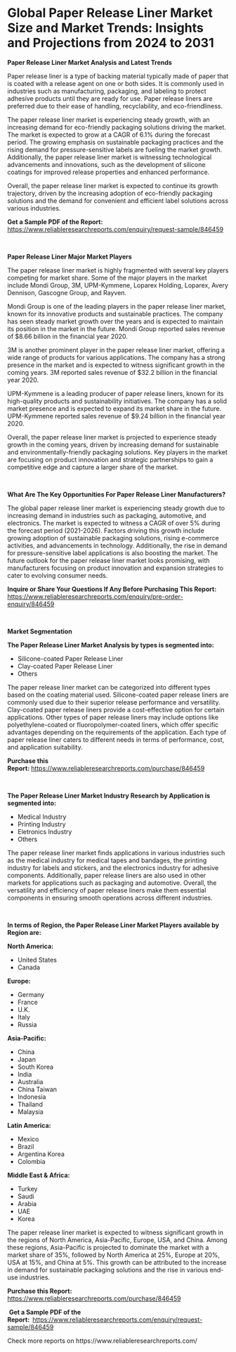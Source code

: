 <p><h1>Global Paper Release Liner Market Size and Market Trends: Insights and Projections from 2024 to 2031</h1></p><p><strong>Paper Release Liner Market Analysis and Latest Trends</strong></p>
<p><p>Paper release liner is a type of backing material typically made of paper that is coated with a release agent on one or both sides. It is commonly used in industries such as manufacturing, packaging, and labeling to protect adhesive products until they are ready for use. Paper release liners are preferred due to their ease of handling, recyclability, and eco-friendliness.</p><p>The paper release liner market is experiencing steady growth, with an increasing demand for eco-friendly packaging solutions driving the market. The market is expected to grow at a CAGR of 6.1% during the forecast period. The growing emphasis on sustainable packaging practices and the rising demand for pressure-sensitive labels are fueling the market growth. Additionally, the paper release liner market is witnessing technological advancements and innovations, such as the development of silicone coatings for improved release properties and enhanced performance.</p><p>Overall, the paper release liner market is expected to continue its growth trajectory, driven by the increasing adoption of eco-friendly packaging solutions and the demand for convenient and efficient label solutions across various industries.</p></p>
<p><strong>Get a Sample PDF of the Report:&nbsp;</strong> <a href="https://www.reliableresearchreports.com/enquiry/request-sample/846459">https://www.reliableresearchreports.com/enquiry/request-sample/846459</a></p>
<p>&nbsp;</p>
<p><strong>Paper Release Liner Major Market Players</strong></p>
<p><p>The paper release liner market is highly fragmented with several key players competing for market share. Some of the major players in the market include Mondi Group, 3M, UPM-Kymmene, Loparex Holding, Loparex, Avery Dennison, Gascogne Group, and Rayven.</p><p>Mondi Group is one of the leading players in the paper release liner market, known for its innovative products and sustainable practices. The company has seen steady market growth over the years and is expected to maintain its position in the market in the future. Mondi Group reported sales revenue of $8.66 billion in the financial year 2020.</p><p>3M is another prominent player in the paper release liner market, offering a wide range of products for various applications. The company has a strong presence in the market and is expected to witness significant growth in the coming years. 3M reported sales revenue of $32.2 billion in the financial year 2020.</p><p>UPM-Kymmene is a leading producer of paper release liners, known for its high-quality products and sustainability initiatives. The company has a solid market presence and is expected to expand its market share in the future. UPM-Kymmene reported sales revenue of $9.24 billion in the financial year 2020.</p><p>Overall, the paper release liner market is projected to experience steady growth in the coming years, driven by increasing demand for sustainable and environmentally-friendly packaging solutions. Key players in the market are focusing on product innovation and strategic partnerships to gain a competitive edge and capture a larger share of the market.</p></p>
<p>&nbsp;</p>
<p><strong>What Are The Key Opportunities For Paper Release Liner Manufacturers?</strong></p>
<p><p>The global paper release liner market is experiencing steady growth due to increasing demand in industries such as packaging, automotive, and electronics. The market is expected to witness a CAGR of over 5% during the forecast period (2021-2026). Factors driving this growth include growing adoption of sustainable packaging solutions, rising e-commerce activities, and advancements in technology. Additionally, the rise in demand for pressure-sensitive label applications is also boosting the market. The future outlook for the paper release liner market looks promising, with manufacturers focusing on product innovation and expansion strategies to cater to evolving consumer needs.</p></p>
<p><strong>Inquire or Share Your Questions If Any Before Purchasing This Report:</strong> <a href="https://www.reliableresearchreports.com/enquiry/pre-order-enquiry/846459">https://www.reliableresearchreports.com/enquiry/pre-order-enquiry/846459</a></p>
<p>&nbsp;</p>
<p><strong>Market Segmentation</strong></p>
<p><strong>The Paper Release Liner Market Analysis by types is segmented into:</strong></p>
<p><ul><li>Silicone-coated Paper Release Liner</li><li>Clay-coated Paper Release Liner</li><li>Others</li></ul></p>
<p><p>The paper release liner market can be categorized into different types based on the coating material used. Silicone-coated paper release liners are commonly used due to their superior release performance and versatility. Clay-coated paper release liners provide a cost-effective option for certain applications. Other types of paper release liners may include options like polyethylene-coated or fluoropolymer-coated liners, which offer specific advantages depending on the requirements of the application. Each type of paper release liner caters to different needs in terms of performance, cost, and application suitability.</p></p>
<p><strong>Purchase this Report:&nbsp;</strong><a href="https://www.reliableresearchreports.com/purchase/846459">https://www.reliableresearchreports.com/purchase/846459</a></p>
<p>&nbsp;</p>
<p><strong>The Paper Release Liner Market Industry Research by Application is segmented into:</strong></p>
<p><ul><li>Medical Industry</li><li>Printing Industry</li><li>Eletronics Industry</li><li>Others</li></ul></p>
<p><p>The paper release liner market finds applications in various industries such as the medical industry for medical tapes and bandages, the printing industry for labels and stickers, and the electronics industry for adhesive components. Additionally, paper release liners are also used in other markets for applications such as packaging and automotive. Overall, the versatility and efficiency of paper release liners make them essential components in ensuring smooth operations across different industries.</p></p>
<p>&nbsp;</p>
<p><strong>In terms of Region, the Paper Release Liner Market Players available by Region are:</strong></p>
<p>
    <p> <strong> North America: </strong>
        <ul>
            <li>United States</li>
            <li>Canada</li>
        </ul>
        </p> 
    <p> <strong> Europe: </strong>
        <ul>
            <li>Germany</li>
            <li>France</li>
            <li>U.K.</li>
            <li>Italy</li>
            <li>Russia</li>
        </ul>
        </p> 
    <p> <strong> Asia-Pacific: </strong>
        <ul>
            <li>China</li>
            <li>Japan</li>
            <li>South Korea</li>
            <li>India</li>
            <li>Australia</li>
            <li>China Taiwan</li>
            <li>Indonesia</li>
            <li>Thailand</li>
            <li>Malaysia</li>
        </ul>
        </p> 
    <p> <strong> Latin America: </strong>
        <ul>
            <li>Mexico</li>
            <li>Brazil</li>
            <li>Argentina Korea</li>
            <li>Colombia</li>
        </ul>
        </p> 
    <p> <strong> Middle East & Africa: </strong>
        <ul>
            <li>Turkey</li>
            <li>Saudi</li>
            <li>Arabia</li>
            <li>UAE</li>
            <li>Korea</li>
        </ul>
    </p>
    </p>
<p><p>The paper release liner market is expected to witness significant growth in the regions of North America, Asia-Pacific, Europe, USA, and China. Among these regions, Asia-Pacific is projected to dominate the market with a market share of 35%, followed by North America at 25%, Europe at 20%, USA at 15%, and China at 5%. This growth can be attributed to the increase in demand for sustainable packaging solutions and the rise in various end-use industries.</p></p>
<p><strong>Purchase this Report: </strong><a href="https://www.reliableresearchreports.com/purchase/846459">https://www.reliableresearchreports.com/purchase/846459</a></p>
<p>&nbsp;<strong>Get a Sample PDF of the Report:&nbsp;&nbsp;</strong><a href="https://www.reliableresearchreports.com/enquiry/request-sample/846459">https://www.reliableresearchreports.com/enquiry/request-sample/846459</a></p>
<p><strong></strong></p>
<p>Check more reports on https://www.reliableresearchreports.com/</p>